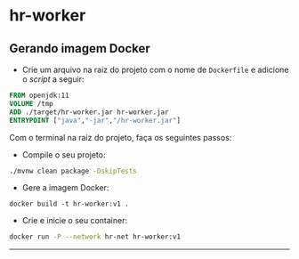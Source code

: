 # hr-worker

## Gerando imagem Docker

- Crie um arquivo na raiz do projeto com o nome de `Dockerfile` e adicione o _script_ a seguir:
``` Dockerfile
FROM openjdk:11
VOLUME /tmp
ADD ./target/hr-worker.jar hr-worker.jar
ENTRYPOINT ["java","-jar","/hr-worker.jar"]
```

Com o terminal na raiz do projeto, faça os seguintes passos:

- Compile o seu projeto:
``` bash
./mvnw clean package -DskipTests
```

- Gere a imagem Docker:
```
docker build -t hr-worker:v1 .
```

- Crie e inicie o seu container:
``` bash
docker run -P --network hr-net hr-worker:v1
```

---
